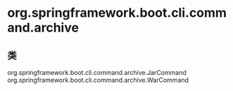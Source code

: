 # org.springframework.boot.cli.command.archive

## 类

org.springframework.boot.cli.command.archive.JarCommand
org.springframework.boot.cli.command.archive.WarCommand




